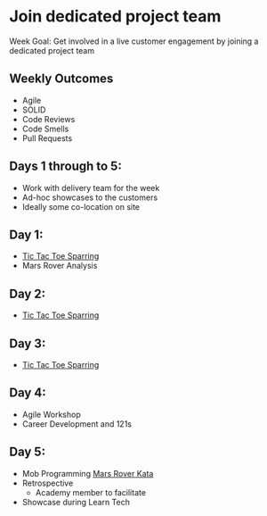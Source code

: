 # Join dedicated project team

Week Goal: Get involved in a live customer engagement by joining a dedicated project team

## Weekly Outcomes

- Agile
- SOLID
- Code Reviews 
- Code Smells
- Pull Requests

## Days 1 through to 5:
* Work with delivery team for the week
* Ad-hoc showcases to the customers
* Ideally some co-location on site

## Day 1:
* [Tic Tac Toe Sparring](https://learn.madetech.com/sparring/tic-tac-toe/)
* Mars Rover Analysis

## Day 2:
* [Tic Tac Toe Sparring](https://learn.madetech.com/sparring/tic-tac-toe/)

## Day 3:
* [Tic Tac Toe Sparring](https://learn.madetech.com/sparring/tic-tac-toe/)

## Day 4:
* Agile Workshop
* Career Development and 121s 

## Day 5:
* Mob Programming [Mars Rover Kata](https://learn.madetech.com/katas/mars-rover)
* Retrospective
  * Academy member to facilitate
* Showcase during Learn Tech
